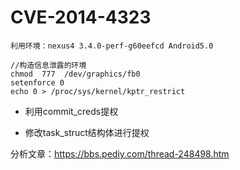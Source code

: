 # CVE-2014-4323 

    利用环境：nexus4 3.4.0-perf-g60eefcd Android5.0
    
    
```
//构造信息泄露的环境
chmod  777  /dev/graphics/fb0
setenforce 0
echo 0 > /proc/sys/kernel/kptr_restrict 
```

* 利用commit_creds提权

* 修改task_struct结构体进行提权



分析文章：https://bbs.pediy.com/thread-248498.htm

